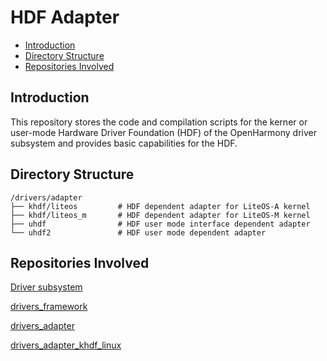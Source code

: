 # HDF Adapter<a name="EN-US_TOPIC_0000001138458641"></a>

-   [Introduction](#section11660541593)
-   [Directory Structure](#section161941989596)
-   [Repositories Involved](#section1371113476307)

## Introduction<a name="section11660541593"></a>

This repository stores the code and compilation scripts for the kerner or user-mode Hardware Driver Foundation \(HDF\) of the OpenHarmony driver subsystem and provides basic capabilities for the HDF.

## Directory Structure<a name="section161941989596"></a>

```
/drivers/adapter
├── khdf/liteos         # HDF dependent adapter for LiteOS-A kernel
├── khdf/liteos_m       # HDF dependent adapter for LiteOS-M kernel
├── uhdf                # HDF user mode interface dependent adapter
└── uhdf2               # HDF user mode dependent adapter
```

## Repositories Involved<a name="section1371113476307"></a>

[Driver subsystem](https://gitee.com/openharmony/docs/blob/master/en/readme/driver-subsystem.md)

[drivers\_framework](https://gitee.com/openharmony/drivers_framework/blob/master/README.md)

[drivers\_adapter](https://gitee.com/openharmony/drivers_adapter/blob/master/README.md)

[drivers\_adapter\_khdf\_linux](https://gitee.com/openharmony/drivers_adapter_khdf_linux/blob/master/README.md)

